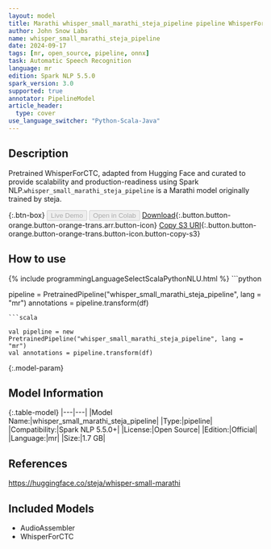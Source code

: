 ```yaml
---
layout: model
title: Marathi whisper_small_marathi_steja_pipeline pipeline WhisperForCTC from steja
author: John Snow Labs
name: whisper_small_marathi_steja_pipeline
date: 2024-09-17
tags: [mr, open_source, pipeline, onnx]
task: Automatic Speech Recognition
language: mr
edition: Spark NLP 5.5.0
spark_version: 3.0
supported: true
annotator: PipelineModel
article_header:
  type: cover
use_language_switcher: "Python-Scala-Java"
---
```


## Description

Pretrained WhisperForCTC, adapted from Hugging Face and curated to provide scalability and production-readiness using Spark NLP.`whisper_small_marathi_steja_pipeline` is a Marathi model originally trained by steja.

{:.btn-box}
<button class="button button-orange" disabled>Live Demo</button>
<button class="button button-orange" disabled>Open in Colab</button>
[Download](https://s3.amazonaws.com/auxdata.johnsnowlabs.com/public/models/whisper_small_marathi_steja_pipeline_mr_5.5.0_3.0_1726542749151.zip){:.button.button-orange.button-orange-trans.arr.button-icon}
[Copy S3 URI](s3://auxdata.johnsnowlabs.com/public/models/whisper_small_marathi_steja_pipeline_mr_5.5.0_3.0_1726542749151.zip){:.button.button-orange.button-orange-trans.button-icon.button-copy-s3}

## How to use



<div class="tabs-box" markdown="1">
{% include programmingLanguageSelectScalaPythonNLU.html %}
```python

pipeline = PretrainedPipeline("whisper_small_marathi_steja_pipeline", lang = "mr")
annotations =  pipeline.transform(df)   

```
```scala

val pipeline = new PretrainedPipeline("whisper_small_marathi_steja_pipeline", lang = "mr")
val annotations = pipeline.transform(df)

```
</div>

{:.model-param}
## Model Information

{:.table-model}
|---|---|
|Model Name:|whisper_small_marathi_steja_pipeline|
|Type:|pipeline|
|Compatibility:|Spark NLP 5.5.0+|
|License:|Open Source|
|Edition:|Official|
|Language:|mr|
|Size:|1.7 GB|

## References

https://huggingface.co/steja/whisper-small-marathi

## Included Models

- AudioAssembler
- WhisperForCTC